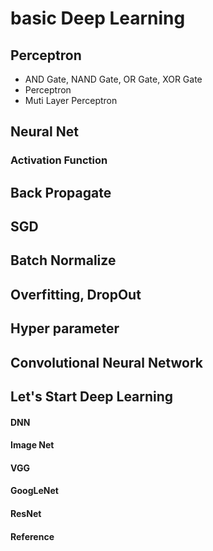 # basic Deep Learning

## Perceptron
- AND Gate, NAND Gate, OR Gate, XOR Gate
- Perceptron
- Muti Layer Perceptron


## Neural Net
### Activation Function


## Back Propagate

## SGD

## Batch Normalize

## Overfitting, DropOut

## Hyper parameter

## Convolutional Neural Network

## Let's Start Deep Learning
#### DNN
#### Image Net
#### VGG
#### GoogLeNet
#### ResNet

#### Reference

